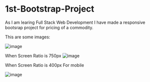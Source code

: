 # 1st-Bootstrap-Project

As I am learing Full Stack Web Development I have made a responsive bootsrap project for pricing of a commodity.

This are some images:

![image](https://github.com/Ashutosh-Chavan/1st-Bootstrap-Project/assets/145003000/497fc7ef-37b3-4cc6-ae26-e5abb9913eef)


When Screen Ratio is 750px
![image](https://github.com/Ashutosh-Chavan/1st-Bootstrap-Project/assets/145003000/dbe8c432-dc4f-49f5-af97-a130d2076dc6)


When Screen Ratio is 400px For mobile

![image](https://github.com/Ashutosh-Chavan/1st-Bootstrap-Project/assets/145003000/18e3a397-f54b-496d-b711-66a0af2a7c37)
